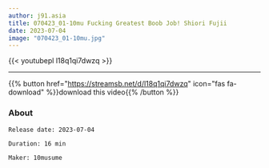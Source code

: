 ```yaml
---
author: j91.asia
title: 070423_01-10mu Fucking Greatest Boob Job! Shiori Fujii
date: 2023-07-04
image: "070423_01-10mu.jpg"
---
```



{{< youtubepl l18q1qi7dwzq >}}
___

{{% button href="https://streamsb.net/d/l18q1qi7dwzq" icon="fas fa-download" %}}download this video{{% /button %}}
### About

`Release date: 2023-07-04`

`Duration: 16 min `

`Maker:	10musume`
